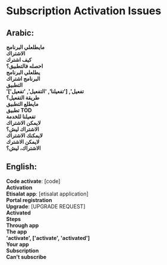 # **Subscription Activation Issues**

## **Arabic**:
**مايطلعلي البرنامج**  
**الاشتراك**  
**كيف اشترك**  
**احصله فالتطبيق؟**  
**يطلعلي البرنامج**  
**البرنامج اشتراك**  
**التطبيق**  
**'تفعيل', ['تفعيلنا', 'التفعيل', 'تفعيل']**  
**طريقة التفعيل؟**  
**مايطلع التطبيق**  
**تطبيق TOD**  
**تفعيلنا للخدمة**  
**لايمكن الاشتراك**  
**الاشتراك ليش؟**  
**لايمكنك الاشتراك**  
**لايمكن الاشترك**  
**الاشتراك، ليش؟**  


## **English**:

**Code activate**: [code]  
**Activation**  
**Etisalat app**: [etisalat application]  
**Portal registration**  
**Upgrade**: [UPGRADE REQUEST]  
**Activated**  
**Steps**  
**Through app**  
**The app**  
**'activate', ['activate', 'activated']**  
**Your app**  
**Subscription**  
**Can’t subscribe**  
